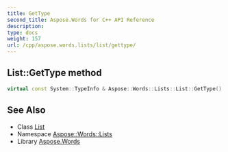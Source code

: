 ```yaml
---
title: GetType
second_title: Aspose.Words for C++ API Reference
description: 
type: docs
weight: 157
url: /cpp/aspose.words.lists/list/gettype/
---
```

## List::GetType method




```cpp
virtual const System::TypeInfo & Aspose::Words::Lists::List::GetType() const override
```

## See Also

* Class [List](../)
* Namespace [Aspose::Words::Lists](../../)
* Library [Aspose.Words](../../../)
